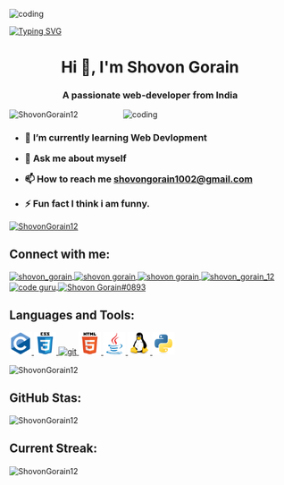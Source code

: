 <img
    aligh="center"
    alt="coding"
    width="1500"
    src="https://holopin.me/shovon12j34">

<a href="https://git.io/typing-svg">
    <img src="https://readme-typing-svg.demolab.com?font=Fira+Code&weight=900&size=25&pause=1000&color=000000&center=true&vCenter=true&width=435&lines=%23+Welcome+To+My+Github+Account" alt="Typing SVG">
</a>

<h1 align="center">Hi 👋, I'm Shovon Gorain</h1>
<h3 align="center">A passionate web-developer from India</h3>
<img
    align="right"
    alt="coding"
    width="300"
    src="https://i.pinimg.com/originals/e8/f4/53/e8f453469a3ec97ecd354df465d73913.gif"
>
<p align="left">
    <img src="https://komarev.com/ghpvc/?username=ShovonGorain12&label=Profile%20views&color=0e75b6&style=flat" alt="ShovonGorain12">
</p>
<h3>
    
- 🌱 I’m currently learning **Web Devlopment**

- 💬 Ask me about **myself**

- 📫 How to reach me **shovongorain1002@gmail.com**

- ⚡ Fun fact **I think i am funny.**
</h3>
<p align="left">
    <a href="https://github.com/ryo-ma/github-profile-trophy">
        <img src="https://github-profile-trophy.vercel.app/?username=ShovonGorain12" alt="ShovonGorain12">
    </a>
</p>
<h2 align="left">Connect with me:</h2>
<p align="left">
    <a href="https://twitter.com/shovon_gorain" target="blank">
        <img
            align="center"
            src="https://raw.githubusercontent.com/rahuldkjain/github-profile-readme-generator/master/src/images/icons/Social/twitter.svg"
            alt="shovon_gorain"
            height="30"
            width="40"
        >
    </a>
    <a href="https://linkedin.com/in/shovon gorain" target="blank">
        <img align="center" 
             src="https://raw.githubusercontent.com/rahuldkjain/github-profile-readme-generator/master/src/images/icons/Social/linked-in-alt.svg"               
             alt="shovon gorain" 
             height="30" 
             width="40"
             >
    </a>
    <a href="https://fb.com/shovon gorain" target="blank">
        <img
            align="center"
            src="https://raw.githubusercontent.com/rahuldkjain/github-profile-readme-generator/master/src/images/icons/Social/facebook.svg"
            alt="shovon gorain"
            height="30"
            width="40"
        >
    </a>
    <a href="https://instagram.com/shovon_gorain_12" target="blank">
        <img
            align="center"
            src="https://raw.githubusercontent.com/rahuldkjain/github-profile-readme-generator/master/src/images/icons/Social/instagram.svg"
            alt="shovon_gorain_12"
            height="30"
            width="40"
        >
    </a>
    <a href="https://www.youtube.com/c/code guru" target="blank">
        <img
            align="center"
            src="https://raw.githubusercontent.com/rahuldkjain/github-profile-readme-generator/master/src/images/icons/Social/youtube.svg"
            alt="code guru"
            height="30"
            width="40"
        >
    </a>
    <a href="https://discord.gg/Shovon Gorain#0893" target="blank">
        <img
            align="center"
            src="https://raw.githubusercontent.com/rahuldkjain/github-profile-readme-generator/master/src/images/icons/Social/discord.svg"
            alt="Shovon Gorain#0893"
            height="30"
            width="40"
        >
    </a>
</p>

<h2 align="left">Languages and Tools:</h2>
<p align="left">
    <a href="https://www.cprogramming.com/" target="_blank" rel="noreferrer">
        <img
            src="https://raw.githubusercontent.com/devicons/devicon/master/icons/c/c-original.svg"
            alt="c"
            width="40"
            height="40"
        >
    </a>
    <a href="https://www.w3schools.com/css/" target="_blank" rel="noreferrer">
        <img
            src="https://raw.githubusercontent.com/devicons/devicon/master/icons/css3/css3-original-wordmark.svg"
            alt="css3"
            width="40"
            height="40"
        >
    </a>
    <a href="https://git-scm.com/" target="_blank" rel="noreferrer">
        <img
            src="https://www.vectorlogo.zone/logos/git-scm/git-scm-icon.svg"
            alt="git"
            width="40"
            height="40"
        >
    </a>
    <a href="https://www.w3.org/html/" target="_blank" rel="noreferrer">
        <img
            src="https://raw.githubusercontent.com/devicons/devicon/master/icons/html5/html5-original-wordmark.svg"
            alt="html5"
            width="40"
            height="40"
        >
    </a>
    <a href="https://www.java.com" target="_blank" rel="noreferrer">
        <img
            src="https://raw.githubusercontent.com/devicons/devicon/master/icons/java/java-original.svg"
            alt="java"
            width="40"
            height="40"
        >
    </a>
    <a href="https://www.linux.org/" target="_blank" rel="noreferrer">
        <img
            src="https://raw.githubusercontent.com/devicons/devicon/master/icons/linux/linux-original.svg"
            alt="linux"
            width="40"
            height="40"
        >
    </a>
    <a href="https://www.python.org" target="_blank" rel="noreferrer">
        <img
            src="https://raw.githubusercontent.com/devicons/devicon/master/icons/python/python-original.svg"
            alt="python"
            width="40"
            height="40"
        >
    </a>
</p>

<p>
    <img align="center" src="https://github-readme-stats.vercel.app/api/top-langs?username=ShovonGorain12&show_icons=true&locale=en&layout=compact" alt="ShovonGorain12" />
</p>
<h2>GitHub Stas:</h2>
    <p>
    <img align="center" src="https://github-readme-stats.vercel.app/api?username=ShovonGorain12&show_icons=true&locale=en" alt="ShovonGorain12">
</p>
<h2>Current Streak:</h2>
<p>
    <img align="center" src="https://github-readme-streak-stats.herokuapp.com/?user=ShovonGorain12&" alt="ShovonGorain12">
</p>

